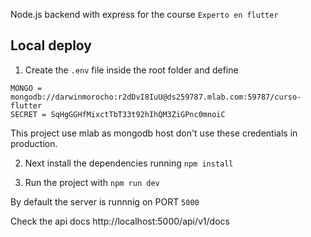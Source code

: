 
Node.js backend with express  for the  course `Experto en flutter`

## **Local deploy**

1. Create the `.env` file inside the root folder and define 
```
MONGO = mongodb://darwinmorocho:r2dDvI8IuU@ds259787.mlab.com:59787/curso-flutter
SECRET = SqHgGGHfMixctTbT33t92hIhQM3ZiGPnc0mnoiC
```
This project use mlab as mongodb host don't use these credentials in production.

2.  Next install the dependencies running `npm install`

3. Run the project with `npm run dev`

By default the server is runnnig on PORT `5000`

Check the api docs http://localhost:5000/api/v1/docs
